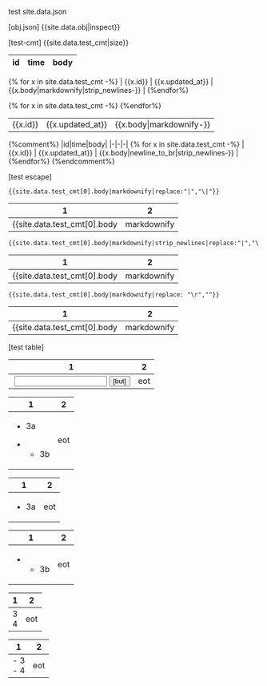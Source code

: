 

test site.data.json

[obj.json]
{{site.data.obj|inspect}}

[test-cmt]
{{site.data.test_cmt|size}}




|id|time|body| 
|-|-|-|
{% for x in site.data.test_cmt -%}
| {{x.id}} | {{x.updated_at}} | {{x.body|markdownify|strip_newlines-}} | 
{%endfor%}


<table>
{% for x in site.data.test_cmt -%}
  <tr>
    <td> {{x.id}} </td>
    <td> {{x.updated_at}} </td>
    <td> {{x.body|markdownify-}} </td>
  </tr>
{%endfor%}
</table>


{%comment%}
|id|time|body| 
|-|-|-|
{% for x in site.data.test_cmt -%}
| {{x.id}} | {{x.updated_at}} | {{x.body|newline_to_br|strip_newlines-}} | 
{%endfor%}
{%endcomment%}


[test escape]

```
{{site.data.test_cmt[0].body|markdownify|replace:"|","\|"}}
```

|1|2|
|-|-|
| {{site.data.test_cmt[0].body|markdownify|replace:"|","\|"}} |2|


```
{{site.data.test_cmt[0].body|markdownify|strip_newlines|replace:"|","\|"}}
```

|1|2|
|-|-|
| {{site.data.test_cmt[0].body|markdownify|strip_newlines|replace:"|","\|"}} |2|


```
{{site.data.test_cmt[0].body|markdownify|replace: "\r",""}}
```

|1|2|
|-|-|
|  {{site.data.test_cmt[0].body|markdownify|replace: "\r",""}}  |2|



[test table]

|1|2|
|-|-|
|<img> <input> <button>[but]</button> | eot |

|1|2|
|-|-|
|<ul><li>3a</li></ul> <ul><li><ul><li>3b</li></ul></li></ul> | eot |

|1|2|
|-|-|
|<ul><li>3a</li></ul>| eot |

|1|2|
|-|-|
| <ul><li><ul><li>3b</li></ul></li></ul> | eot |

|1|2|
|-|-|
|3<br>4| eot |

|1|2|
|-|-|
|- 3 <br/> - 4| eot |
